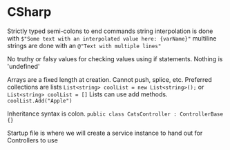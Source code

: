 # CSharp

Strictly typed
semi-colons to end commands
string interpolation is done with `$"Some text with an interpolated value here: {varName}"`
multiline strings are done with an `@"Text with multiple lines"`

No truthy or falsy values for checking values using if statements. Nothing is 'undefined'

Arrays are a fixed length at creation. Cannot push, splice, etc.
Preferred collections are lists `List<string> coolList = new List<string>();` or `List<string> coolList = []`
Lists can use add methods. `coolList.Add("Apple")`

Inheritance syntax is colon. `public class CatsController : ControllerBase {}`

Startup file is where we will create a service instance to hand out for Controllers to use